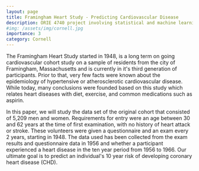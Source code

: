 ```yaml
---
layout: page
title: Framingham Heart Study - Predicting Cardiovascular Disease
description: ORIE 4740 project involving statistical and machine learning models in order to study the impact of various risk factors on cardiovascular disease. 
#img: /assets/img/cornell.jpg
importance: 3
category: Cornell
---
```


The Framingham Heart Study started in 1948, is a long term on going cardiovascular cohort study on a sample of residents from the city of Framingham, Massachusetts and is currently in it's third generation of participants. Prior to that, very few facts were known about the epidemiology of hypertensive or atherosclerotic cardiovascular disease. While today, many conclusions were founded based on this study which relates heart diseases with diet, exercise, and common medications such as aspirin. 


In this paper, we will study the data set of the original cohort that consisted of 5,209 men and women. Requirements for entry were an age between 30 and 62 years at the time of first examination, with no history of heart attack or stroke. These volunteers were given a questionnaire and an exam every 2 years, starting in 1948. The data used has been collected from the exam results and questionnaire data in 1956 and whether a participant experienced a heart disease in the ten year period from 1956 to 1966. Our ultimate goal is to predict an individual's 10 year risk of developing coronary heart disease (CHD). 
